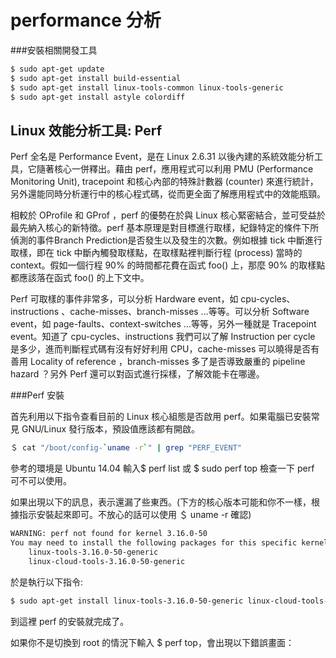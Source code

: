 # performance 分析


###安裝相關開發工具
```sh
$ sudo apt-get update
$ sudo apt-get install build-essential
$ sudo apt-get install linux-tools-common linux-tools-generic
$ sudo apt-get install astyle colordiff
```

## Linux 效能分析工具: Perf

Perf 全名是 Performance Event，是在 Linux 2.6.31 以後內建的系統效能分析工具，它隨著核心一併釋出。藉由 perf，應用程式可以利用 PMU (Performance Monitoring Unit), tracepoint 和核心內部的特殊計數器 (counter) 來進行統計，另外還能同時分析運行中的核心程式碼，從而更全面了解應用程式中的效能瓶頸。

相較於 OProfile 和 GProf ，perf 的優勢在於與 Linux 核心緊密結合，並可受益於最先納入核心的新特徵。perf 基本原理是對目標進行取樣，紀錄特定的條件下所偵測的事件Branch Prediction是否發生以及發生的次數。例如根據 tick 中斷進行取樣，即在 tick 中斷內觸發取樣點，在取樣點裡判斷行程 (process) 當時的 context。假如一個行程 90% 的時間都花費在函式 foo() 上，那麼 90% 的取樣點都應該落在函式 foo() 的上下文中。

Perf 可取樣的事件非常多，可以分析 Hardware event，如 cpu-cycles、instructions 、cache-misses、branch-misses …等等。可以分析 Software event，如 page-faults、context-switches …等等，另外一種就是 Tracepoint event。知道了 cpu-cycles、instructions 我們可以了解 Instruction per cycle 是多少，進而判斷程式碼有沒有好好利用 CPU，cache-misses 可以曉得是否有善用 Locality of reference ，branch-misses 多了是否導致嚴重的 pipeline hazard ？另外 Perf 還可以對函式進行採樣，了解效能卡在哪邊。

###Perf 安裝

首先利用以下指令查看目前的 Linux 核心組態是否啟用 perf。如果電腦已安裝常見 GNU/Linux 發行版本，預設值應該都有開啟。

```sh
＄ cat "/boot/config-`uname -r`" | grep "PERF_EVENT"
```

參考的環境是 Ubuntu 14.04 輸入$ perf list 或 $ sudo perf top 檢查一下 perf 可不可以使用。

如果出現以下的訊息，表示還漏了些東西。(下方的核心版本可能和你不一樣，根據指示安裝起來即可。不放心的話可以使用 ＄ uname -r 確認)

```sh
WARNING: perf not found for kernel 3.16.0-50
You may need to install the following packages for this specific kernel:
    linux-tools-3.16.0-50-generic
    linux-cloud-tools-3.16.0-50-generic
```

於是執行以下指令:
```sh
$ sudo apt-get install linux-tools-3.16.0-50-generic linux-cloud-tools-3.16.0-50-generic
```

到這裡 perf 的安裝就完成了。

如果你不是切換到 root 的情況下輸入 $ perf top，會出現以下錯誤畫面：

